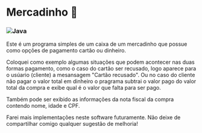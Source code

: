 # Mercadinho 🛒
### ![Java](https://img.shields.io/badge/java-%23ED8B00.svg?style=for-the-badge&logo=openjdk&logoColor=white)

Este é um programa simples de um caixa de um mercadinho que possue como opções de pagamento cartão ou dinheiro. 

Coloquei como exemplo algumas situações que podem acontecer nas duas formas pagamento, como o caso do cartão ser recusado, logo aparece para o usúario (cliente) a mesansagem "Cartão recusado". Ou no caso do cliente não pagar o valor total em dinheiro o pragrama subtrai o valor pago do valor total da compra e exibe qual é o valor que falta para ser pago. 

Também pode ser exibido as informações da nota fiscal da compra contendo nome, idade e CPF.

 Farei mais implementações neste software futuramente. Não deixe de compartilhar comigo qualquer sugestão de melhoria!
